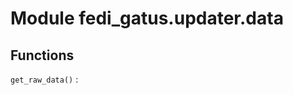 Module fedi_gatus.updater.data
==============================

Functions
---------

    
`get_raw_data()`
: